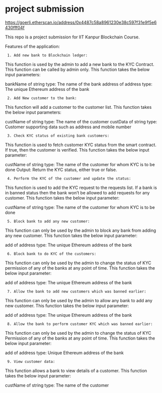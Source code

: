 # project submission
https://goerli.etherscan.io/address/0x4487c58a8961230e38c597f31e9f5e6430fff04f

This repo is a project submission for IIT Kanpur Blockchain Course.

Features of the application:

     1. Add new bank to Blockchain ledger:

This function is used by the admin to add a new bank to the KYC Contract. This function can be called by admin only. This function takes the below input parameters:

bankName of string type: The name of the bank
address of address type: The unique Ethereum address of the bank

     2. Add New customer to the bank:

This function will add a customer to the customer list. This function takes the below input parameters:

custName of string type:  The name of the customer
custData of string type: Customer supporting data such as address and mobile number

     3. Check KYC status of existing bank customers:

This function is used to fetch customer KYC status from the smart contract. If true, then the customer is verified. This function takes the below input parameter:

custName of string type: The name of the customer for whom KYC is to be done
Output: Return the KYC status, either true or false.

     4. Perform the KYC of the customer and update the status:

This function is used to add the KYC request to the requests list. If a bank is in banned status then the bank won’t be allowed to add requests for any customer. This function takes the below input parameter:

custName of string type: The name of the customer for whom KYC is to be done

     5. Block bank to add any new customer:

This function can only be used by the admin to block any bank from adding any new customer. This function takes the below input parameter:

add of address type: The unique Ethereum address of the bank

     6. Block bank to do KYC of the customers:

This function can only be used by the admin to change the status of KYC permission of any of the banks at any point of time. This function takes the below input parameter:

add of address type: The unique Ethereum address of the bank

     7. Allow the bank to add new customers which was banned earlier:

This function can only be used by the admin to allow any bank to add any new customer. This function takes the below input parameter:

add of address type: The unique Ethereum address of the bank

     8. Allow the bank to perform customer KYC which was banned earlier:

This function can only be used by the admin to change the status of KYC Permission of any of the banks at any point of time. This function takes the below input parameter:

add of address type: Unique Ethereum address of the bank

     9. View customer data:

This function allows a bank to view details of a customer. This function takes the below input parameter:

custName of string type: The name of the customer
